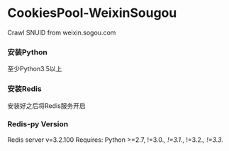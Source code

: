 # CookiesPool-WeixinSougou
Crawl SNUID from weixin.sogou.com


### 安装Python

至少Python3.5以上

### 安装Redis

安装好之后将Redis服务开启

### Redis-py Version
Redis server v=3.2.100
Requires: Python >=2.7, !=3.0.*, !=3.1.*, !=3.2.*, !=3.3.*
